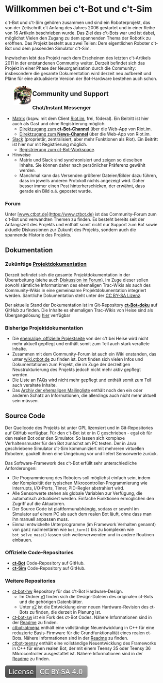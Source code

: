 # Willkommen bei c't-Bot und c't-Sim

c't-Bot und c't-Sim gehören zusammen und sind ein Roboterprojekt, das von der Zeitschrift c't Anfang des Jahres 2006 gestartet  und in einer Reihe von 16 Artikeln beschrieben wurde. Das Ziel des c't-Bots war und ist dabei, möglichst Vielen den Zugang zu dem spannenden Thema der Robotik zu eröffnen. Das Projekt besteht aus zwei Teilen: Dem eigentlichen Roboter c't-Bot und dem passenden Simulator c't-Sim.

Inzwischen lebt das Projekt nach dem Erscheinen des letzten c't-Artikels 2011 in der entstandenen Community weiter. Derzeit befindet sich das Projekt in einer Phase der Neuorganisation durch die Community: insbesondere die gesamte Dokumentation wird derzeit neu aufbereit und Pläne für eine aktualisierte Version der Bot-Hardware bestehen auch schon.

<img src="images/ctbot.png" style="float: left; margin-left:2em; height: 64px;" />

## Community und Support

### Chat/Instant Messenger
- [Matrix](https://de.wikipedia.org/wiki/Matrix_%28Kommunikationsprotokoll%29) (bspw. mit dem Client [Riot.im](https://riot.im), frei, föderal). Ein Beitritt ist hier auch als Gast und ohne Registrierung möglich.
  - [Direktzugang zum **ct-Bot-Channel**](https://riot.im/app/#/room/#ctbot:matrix.org) über die Web-App von Riot.im.
  - [Direktzugang zum **News-Channel**](https://riot.im/app/#/room/#ct-Bot-news:matrix.org) über die Web-App von Riot.im.
- [Slack](https://de.wikipedia.org/wiki/Slack_%28Software%29) (proprietär, zentralisiert, aber mehr Funktionen als Riot). Ein Beitritt ist hier nur mit Registrierung möglich.
  - [Registrierung zum ct-Bot-Workspace](https://ct-bot-slack.herokuapp.com).
- Hinweise
  - Matrix und Slack sind synchronisiert und zeigen so dieselben Inhalte. Sie können daher nach persönlicher Präferenz gewählt werden.
  - Manchmal kann das Versenden größerer Dateien/Bilder dazu führen, dass im jeweils anderen Protokoll nichts angezeigt wird. Daher besser immer einen Post hinterherschicken, der erwähnt, dass gerade ein Bild o.ä. gepostet wurde.

### Forum
Unter [www.ctbot.de](https://www.ctbot.de) ist das Community-Forum zum c't-Bot und verwandten Themen zu finden. Es besteht bereits seit der Anfangszeit des Projekts und enthält somit nicht nur Support zum Bot sowie aktuelle Diskussionen zur Zukunft des Projekts, sondern auch die spannende Historie des Projekts.

## Dokumentation

### Zukünftige [Projektdokumentation](https://github.com/Nightwalker-87/ct-bot-doku) 
Derzeit befindet sich die gesamte Projektdokumentation in der Überarbeitung (siehe auch [Diskussion im Forum](https://www.ctbot.de/viewtopic.php?f=34&t=1219)). Im Zuge dieser sollen sowohl sämtliche Informationen des ehemaligen Trac-Wikis als auch des Community-Wikis in eine gemeinsame Projektdokumentation integriert werden. Sämtliche Dokumentation steht unter der [CC BY-SA Lizenz](https://creativecommons.org/licenses/by-sa/4.0/).

Der aktuelle Stand der Dokumentation ist im Git-Repository [**ct-Bot-doku**](https://github.com/Nightwalker-87/ct-bot-doku) auf GitHub zu finden. Die Inhalte es ehemaligen Trac-Wikis von Heise sind als Übergangslösung [hier](https://github.com/Nightwalker-87/ct-bot-doku/blob/master/_tmp_trac_wiki_export/readme.md) verfügbar

### Bisherige Projektdokumentation
 - Die [ehemalige, offizielle Projektseite](https://www.heise.de/ct/artikel/c-t-Bot-und-c-t-Sim-284119.html) von der c't bei Heise wird nicht mehr aktuell gepflegt und enthält somit zum Teil auch stark veraltete Inhalte.
 - Zusammen mit dem Community-Forum ist auch ein Wiki enstanden, das unter [wiki.ctbot.de](https://wiki.ctbot.de) zu finden ist. Dort finden sich vielen Infos und Dokumentationen zum Projekt, die im Zuge der derzeitigen Neustrukturierung des Projekts jedoch nicht mehr aktiv gepflegt werden. 
 - Die Liste an [FAQs](https://www.heise.de/ct/artikel/FAQ-fuer-c-t-Bot-und-c-t-SIM-291940.html) wird nicht mehr gepflegt und enthält somit zum Teil auch veraltete Inhalte.
 - Das [Archiv der ehemaligen Mailingliste](https://www.heise.de/ct/newsletter/archiv/ct-bot-entwickler/) enthält noch den ein oder anderen Schatz an Informationen, die allerdings auch nicht mehr aktuell sein müssen.

## Source Code

Der Quellcode des Projekts ist unter GPL lizensiert und in Git-Repositories auf GitHub verfügbar. Für den c't-Bot ist er in C geschrieben - egal ob für den realen Bot oder den Simulator. So lassen sich komplexe Verhaltensmuster für den Bot zunächst am PC testen. Der in Java geschriebene Simulator c't-Sim kommuniziert mit mehreren virtuellen Robotern, gaukelt ihnen eine Umgebung vor und liefert Sensorwerte zurück.

Das Software-Framework des c’t-Bot erfüllt sehr unterschiedliche Anforderungen:
 - Die Programmierung des Roboters soll möglichst einfach sein, indem der Komplexität der typischen Mikrocontroller-Programmierung wie Interrupts, I/O-Ports, Timer, PID-Regler abstrahiert wird.
 - Alle Sensorwerte stehen als globale Variablen zur Verfügung, die automatisch aktualisiert werden. Einfache Funktionen ermöglichen den Zugriff auf die Aktuatoren.
 - Der Source Code ist plattformunabhängig, sodass er sowohl im Simulator auf einem PC als auch dem realen Bot läuft, ohne dass man ihn manuell anpassen muss.
 - Einmal entwickelte Unterprogramme (im Framework Verhalten genannt) von ganz rudimentären wie `bot_turn()` bis zu komplexen wie `bot_solve_maze()` lassen sich weiterverwenden und in andere Routinen einbauen.
 
### Offizielle Code-Repositories
- [**ct-Bot**](https://github.com/tsandmann/ct-bot) Code-Repository auf GitHub.
- [**ct-Sim**](https://github.com/tsandmann/ct-sim) Code-Repository auf GitHub.

### Weitere Repositories
- [ct-bot-hw](https://github.com/tsandmann/ct-bot-hw) Repository für das c't-Bot Hardware-Design. 
  - Im Ordner [v1](https://github.com/tsandmann/ct-bot-hw/tree/master/v1) finden sich  die Design-Dateien des originalen ct-Bots und die gehörigen Datenblätter. 
  - Unter [v2](https://github.com/tsandmann/ct-bot-hw/tree/master/v2) ist die Entwicklung einer neuen Hardware-Revision des ct-Bots zu finden, die derzeit in Planung ist.
- [ct-bot-sw](https://github.com/Nightwalker-87/ct-bot-sw) ist ein Fork des ct-Bot Codes. Nähere Informationen sind in der [Readme](https://github.com/Nightwalker-87/ct-bot-sw/blob/master/README.md) zu finden.
- [ctbot-atmega](https://github.com/tsandmann/ctbot-atmega) enthält eine vollständige Neuentwicklung in C++ für eine reduzierte Basis-Firmware für die Grundfunktionalität eines realen ct-Bots. Nähere Informationen sind in der [Readme](https://github.com/tsandmann/ctbot-atmega/blob/master/README.md) zu finden.
- [ctbot-teensy](https://github.com/tsandmann/ctbot-teensy) enthält eine vollständige Neuentwicklung des Frameworks in C++ für einen realen Bot, der mit einem Teensy 35 oder Teensy 36 Mikrocontroller ausgestattet ist. Nähere Informationen sind in der [Readme](https://github.com/tsandmann/ctbot-teensy/blob/master/README.md) zu finden.

[![License: CC BY-SA 4.0](license.svg)](https://creativecommons.org/licenses/by-sa/4.0/)
